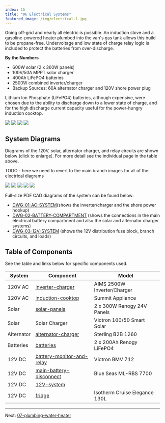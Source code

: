 ```yaml
---
index: 15
title: "06 Electrical Systems"
featured_image: /img/electrical-1.jpg
---
```


Going off-grid and nearly all electric is possible. An induction stove and a gasoline-powered heater plumbed into the van's gas tank allows this build to be propane-free. Undervoltage and low state of charge relay logic is included to protect the batteries from over-discharge.

**By the Numbers**
- 600W solar (2 x 300W panels)
- 100V/50A MPPT solar charger
- 400Ah LiFePO4 batteries
- 2500W combined inverter/charger
- Backup Sources: 60A alternator charger and 120V shore power plug

Lithium Ion Phosphate (LiFePO4) batteries, although expensive, were chosen due to the ability to discharge down to a lower state of charge, and for the high discharge current capacity useful for the power-hungry induction cooktop. 

<div class='gallery' data-columns='2'>
	<img src="/img/electrical-1.jpg">
	<img src="/img/electrical-2.jpeg">
	<img src="/img/sketch-fuse-sizing.jpg">
	<img src="/img/12v-header.jpeg">
</div>


## System Diagrams 

Diagrams of the 120V, solar, alternator charger, and relay circuits are shown below (click to enlarge). For more detail see the individual page in the table above.

TODO - here we need to revert to the main branch images for all of the electrical diagrams

<div class='gallery' data-columns='3'>
	<img src="/img/system-120v.png">
	<img src="/img/system-solar.png">
	<img src="/img/system-b2b.png">
	<img src="/img/van-bmv-contura-switch.png">
	<img src="/img/van-bmv-relay.png">
</div>

Full-size PDF CAD diagrams of the system can be found below:
- [DWG-01-AC-SYSTEM]( /pdf/DWG-01-AC-SYSTEM.pdf)(shows the inverter/charger and the shore power hookup)
- [DWG-02-BATTERY-COMPARTMENT]( /pdf/DWG-02-BATTERY-COMPARTMENT.pdf) (shows the connections in the main electrical battery compartment and also the solar and alternator charger systems)
- [DWG-03-12V-SYSTEM]( /pdf/DWG-03-12V-SYSTEM.pdf) (shows the 12V distribution fuse block, branch circuits, and loads)

## Table of Components 

See the table and links below for specific components used.

| System     | Component                           | Model                         |
| ---------- | ----------------------------------- | ----------------------------- |
| 120V AC    | [inverter-charger](inverter-charger)                | AIMS 2500W Inverter/Charger   |
| 120V AC    | [induction-cooktop](induction-cooktop)               | Summit Appliance              |
| Solar      | [solar-panels](solar-panels)                    | 2 x 300W Renogy 24V Panels    |
| Solar      | Solar Charger                       | Victron 100/50 Smart Solar    | 
| Alternator | [alternator-charger](alternator-charger)              | Sterling B2B 1260             |
| Batteries  | [batteries](batteries)                       | 2 x 200Ah Renogy LiFePO4      |
| 12V DC     | [battery-monitor-and-relay](battery-monitor-and-relay) | Victron BMV 712               |
| 12V DC     | [main-battery-disconnect](main-battery-disconnect)         | Blue Seas ML-RBS 7700         |
| 12V DC     | [12V-system](12V-system)                      |                               |
| 12V DC     | [fridge](fridge)                          | Isotherm Cruise Elegance 130L |

---

Next:  [07-plumbing-water-heater](07-plumbing-water-heater)